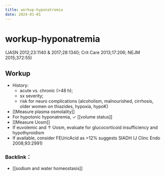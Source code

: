 ```yaml
---
title: workup-hyponatremia
date: 2024-01-01
---
```

# workup-hyponatremia
(JASN 2012;23:1140 & 2017;28:1340; Crit Care 2013;17:206; NEJM 2015;372:55)

## Workup 
* History: 
	* acute vs. chronic (>48 h); 
	* sx severity; 
	* risk for neuro complications (alcoholism, malnourished, cirrhosis, older women on thiazides, hypoxia, hypoK)
* [[Measure plasma osmolality]]
* For hypotonic hyponatremia, ✓ [[volume status]] 
* [[Measure Uosm]]
* If euvolemic and ↑ Uosm, evaluate for glucocorticoid insufficiency and hypothyroidism
* If available, consider FEUricAcid as >12% suggests SIADH (J Clinc Endo 2008;93:2991)

### Backlink：

- [[sodium and water homeostasis]]
